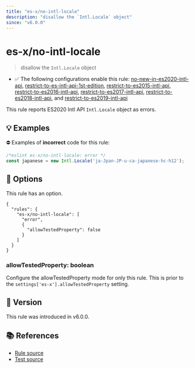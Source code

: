 ```yaml
---
title: "es-x/no-intl-locale"
description: "disallow the `Intl.Locale` object"
since: "v6.0.0"
---
```


# es-x/no-intl-locale
> disallow the `Intl.Locale` object

- ✅ The following configurations enable this rule: [no-new-in-es2020-intl-api], [restrict-to-es-intl-api-1st-edition], [restrict-to-es2015-intl-api], [restrict-to-es2016-intl-api], [restrict-to-es2017-intl-api], [restrict-to-es2018-intl-api], and [restrict-to-es2019-intl-api]

This rule reports ES2020 Intl API `Intl.Locale` object as errors.

## 💡 Examples

⛔ Examples of **incorrect** code for this rule:

<eslint-playground type="bad">

```js
/*eslint es-x/no-intl-locale: error */
const japanese = new Intl.Locale('ja-Jpan-JP-u-ca-japanese-hc-h12');
```

</eslint-playground>

## 🔧 Options

This rule has an option.

```jsonc
{
  "rules": {
    "es-x/no-intl-locale": [
      "error",
      {
        "allowTestedProperty": false
      }
    ]
  }
}
```

### allowTestedProperty: boolean

Configure the allowTestedProperty mode for only this rule.
This is prior to the `settings['es-x'].allowTestedProperty` setting.

## 🚀 Version

This rule was introduced in v6.0.0.

## 📚 References

- [Rule source](https://github.com/eslint-community/eslint-plugin-es-x/blob/master/lib/rules/no-intl-locale.js)
- [Test source](https://github.com/eslint-community/eslint-plugin-es-x/blob/master/tests/lib/rules/no-intl-locale.js)

[no-new-in-es2020-intl-api]: ../configs/index.md#no-new-in-es2020-intl-api
[restrict-to-es-intl-api-1st-edition]: ../configs/index.md#restrict-to-es-intl-api-1st-edition
[restrict-to-es2015-intl-api]: ../configs/index.md#restrict-to-es2015-intl-api
[restrict-to-es2016-intl-api]: ../configs/index.md#restrict-to-es2016-intl-api
[restrict-to-es2017-intl-api]: ../configs/index.md#restrict-to-es2017-intl-api
[restrict-to-es2018-intl-api]: ../configs/index.md#restrict-to-es2018-intl-api
[restrict-to-es2019-intl-api]: ../configs/index.md#restrict-to-es2019-intl-api
